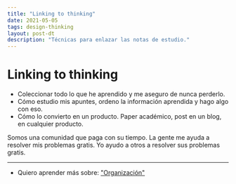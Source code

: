 ```yaml
---
title: "Linking to thinking"
date: 2021-05-05
tags: design-thinking
layout: post-dt
description: "Técnicas para enlazar las notas de estudio."
---
```


# Linking to thinking

- Coleccionar todo lo que he aprendido y me aseguro de nunca perderlo.
- Cómo estudio mis apuntes, ordeno la información aprendida y hago algo con eso.
- Cómo lo convierto en un producto. Paper académico, post en un blog, en cualquier producto.

Somos una comunidad que paga con su tiempo.
La gente me ayuda a resolver mis problemas gratis.
Yo ayudo a otros a resolver sus problemas gratis.

***

- Quiero aprender más sobre: ["Organización"](../00/organizacion)
